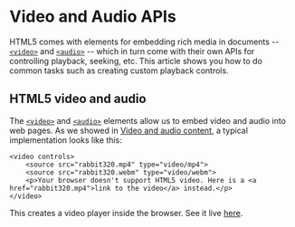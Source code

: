 # Video and Audio APIs

HTML5 comes with elements for embedding rich media in documents -- [`<video>`]() and [`<audio>`]() -- which in turn come with their own APIs for controlling playback, seeking, etc. This article shows you how to do common tasks such as creating custom playback controls.

## HTML5 video and audio

The [`<video>`]() and [`<audio>`]() elements allow us to embed video and audio into web pages. As we showed in [Video and audio content](), a typical implementation looks like this:
```
<video controls>
    <source src="rabbit320.mp4" type="video/mp4">
    <source src="rabbit320.webm" type="video/webm">
    <p>Your browser doesn't support HTML5 video. Here is a <a href="rabbit320.mp4">link to the video</a> instead.</p>
</video>
```
This creates a video player inside the browser. See it live [here]().
